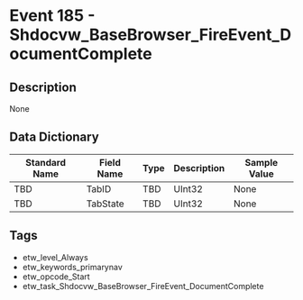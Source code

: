 # Event 185 - Shdocvw_BaseBrowser_FireEvent_DocumentComplete

## Description
None

## Data Dictionary
|Standard Name|Field Name|Type|Description|Sample Value|
|---|---|---|---|---|
|TBD|TabID|TBD|UInt32|None|None|
|TBD|TabState|TBD|UInt32|None|None|

## Tags
* etw_level_Always
* etw_keywords_primarynav
* etw_opcode_Start
* etw_task_Shdocvw_BaseBrowser_FireEvent_DocumentComplete